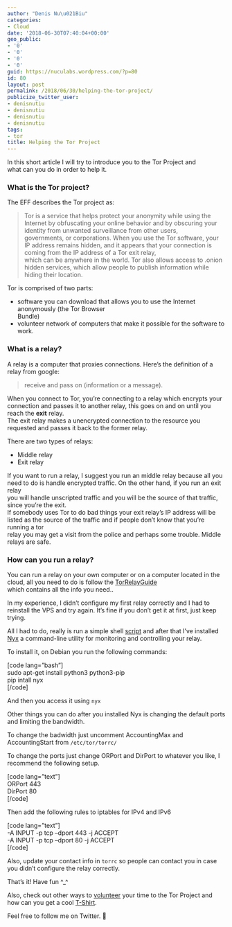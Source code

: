 ```yaml
---
author: "Denis Nu\u021Biu"
categories:
- Cloud
date: '2018-06-30T07:40:04+00:00'
geo_public:
- '0'
- '0'
- '0'
- '0'
guid: https://nuculabs.wordpress.com/?p=80
id: 80
layout: post
permalink: /2018/06/30/helping-the-tor-project/
publicize_twitter_user:
- denisnutiu
- denisnutiu
- denisnutiu
- denisnutiu
tags:
- tor
title: Helping the Tor Project
---
```

In this short article I will try to introduce you to the Tor Project and  
what can you do in order to help it.


### What is the Tor project?


The EFF describes the Tor project as:


> Tor is a service that helps protect your anonymity while using the Internet by obfuscating your online behavior and by obscuring your identity from unwanted surveillance from other users,  
> governments, or corporations. When you use the Tor software, your IP address remains hidden, and it appears that your connection is coming from the IP address of a Tor exit relay,  
> which can be anywhere in the world. Tor also allows access to .onion hidden services, which allow people to publish information while hiding their location.


Tor is comprised of two parts:


- software you can download that allows you to use the Internet anonymously (the Tor Browser  
    Bundle)
- volunteer network of computers that make it possible for the software to work.


### What is a relay?


A relay is a computer that proxies connections. Here’s the definition of a relay from google:


> receive and pass on (information or a message).


When you connect to Tor, you’re connecting to a relay which encrypts your connection and passes it to another relay, this goes on and on until you reach the **exit** relay.  
The exit relay makes a unencrypted connection to the resource you requested and passes it back to the former relay.


There are two types of relays:


- Middle relay
- Exit relay


If you want to run a relay, I suggest you run an middle relay because all you need to do is handle encrypted traffic. On the other hand, if you run an exit relay  
you will handle unscripted traffic and you will be the source of that traffic, since you’re the exit.  
If somebody uses Tor to do bad things your exit relay’s IP address will be listed as the source of the traffic and if people don’t know that you’re running a tor  
relay you may get a visit from the police and perhaps some trouble. Middle relays are safe.


### How can you run a relay?


You can run a relay on your own computer or on a computer located in the cloud, all you need to do is follow the [TorRelayGuide](https://trac.torproject.org/projects/tor/wiki/TorRelayGuide)  
which contains all the info you need..


In my experience, I didn’t configure my first relay correctly and I had to reinstall the VPS and try again. It’s fine if you don’t get it at first, just keep trying.


All I had to do, really is run a simple shell [script](https://github.com/coldhakca/tor-relay-bootstrap) and after that I’ve installed [Nyx](https://nyx.torproject.org/) a command-line utility for monitoring and controlling your relay.


To install it, on Debian you run the following commands:


\[code lang=”bash”\]  
sudo apt-get install python3 python3-pip  
pip intall nyx  
\[/code\]


And then you access it using `nyx`


Other things you can do after you installed Nyx is changing the default ports and limiting the bandwidth.


To change the badwidth just uncomment AccountingMax and AccountingStart from `/etc/tor/torrc/`


To change the ports just change ORPort and DirPort to whatever you like, I recommend the following setup.


\[code lang=”text”\]  
ORPort 443  
DirPort 80  
\[/code\]


Then add the following rules to iptables for IPv4 and IPv6


\[code lang=”text”\]  
-A INPUT -p tcp –dport 443 -j ACCEPT  
-A INPUT -p tcp –dport 80 -j ACCEPT  
\[/code\]


Also, update your contact info in `torrc` so people can contact you in case you didn’t configure the relay correctly.


That’s it! Have fun ^\_^


Also, check out other ways to [volunteer](https://www.torproject.org/getinvolved/volunteer.html.en) your time to the Tor Project and how can you get a cool [T-Shirt](https://www.torproject.org/getinvolved/tshirt.html).


Feel free to follow me on Twitter. 🙂
